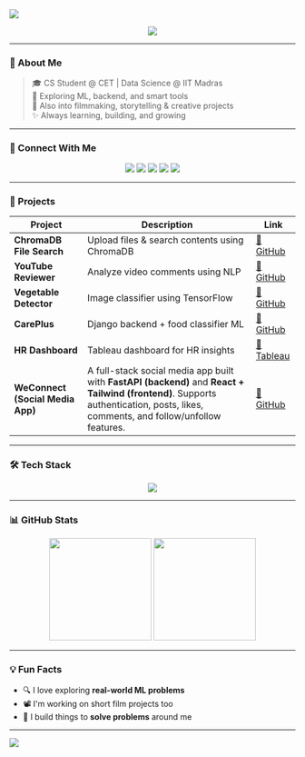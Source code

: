 <!-- GitHub Profile Readme - Website Feel -->
<img src="https://capsule-render.vercel.app/api?type=waving&color=0A192F&height=230&section=header&text=Hi%20👋,%20I'm%20Sreelal%20S%20S&fontSize=45&fontAlign=50&fontColor=ffffff" />

<p align="center">
  <img src="https://readme-typing-svg.herokuapp.com?color=00adb5&center=true&vCenter=true&lines=Computer+Science+Undergrad;Data+Science+Explorer;Passionate+ML+Practitioner;Python+Lover+🐍;Tech+and+Film+Enthusiast" />
</p>

---

### 🌟 About Me

> 🎓 CS Student @ CET | Data Science @ IIT Madras  
> 🧠 Exploring ML, backend, and smart tools  
> 🎥 Also into filmmaking, storytelling & creative projects  
> ✨ Always learning, building, and growing

---

### 🔗 Connect With Me

<p align="center">
  <a href="https://www.linkedin.com/in/sreelal-s-s-454795256/" target="_blank"><img src="https://img.shields.io/badge/LinkedIn-0A66C2?style=for-the-badge&logo=linkedin&logoColor=white"/></a>
  <a href="mailto:sreelal.s.s100@gmail.com"><img src="https://img.shields.io/badge/Gmail-D14836?style=for-the-badge&logo=gmail&logoColor=white"/></a>
  <a href="https://leetcode.com/u/sreelaltom/" target="_blank"><img src="https://img.shields.io/badge/LeetCode-FFA116?style=for-the-badge&logo=leetcode&logoColor=white"/></a>
  <a href="https://github.com/sreelaltom" target="_blank"><img src="https://img.shields.io/badge/GitHub-181717?style=for-the-badge&logo=github&logoColor=white"/></a>
  <a href="https://public.tableau.com/app/profile/sreelalss" target="_blank"><img src="https://img.shields.io/badge/Tableau-E97627?style=for-the-badge&logo=tableau&logoColor=white"/></a>
</p>

---

### 🚀 Projects

| Project | Description | Link |
|--------|-------------|------|
| **ChromaDB File Search** | Upload files & search contents using ChromaDB | [🔗 GitHub](https://github.com/sreelaltom/FILE_Search_using_chromadb-pdf-) |
| **YouTube Reviewer** | Analyze video comments using NLP | [🔗 GitHub](https://github.com/sreelaltom/YouTube-comment-analyzer) |
| **Vegetable Detector** | Image classifier using TensorFlow | [🔗 GitHub](https://github.com/sreelaltom/Vegetable-And-Fruit-Detector) |
| **CarePlus** | Django backend + food classifier ML | [🔗 GitHub](https://github.com/sreelaltom/CarePlus) |
| **HR Dashboard** | Tableau dashboard for HR insights | [🔗 Tableau](https://public.tableau.com/app/profile/sreelal.s.s/viz/HRDashbord_17247417930840/HRSummary) |
| **WeConnect (Social Media App)** | A full-stack social media app built with **FastAPI (backend)** and **React + Tailwind (frontend)**. Supports authentication, posts, likes, comments, and follow/unfollow features. | [🔗 GitHub](https://github.com/sreelaltom/WeConnect) |

---

### 🛠️ Tech Stack

<p align="center">
  <img src="https://skillicons.dev/icons?i=python,fastapi,react,tailwind,sqlite,js,html,css,git,vercel" />
</p>

---



### 📊 GitHub Stats

<p align="center">
  <img height="180em" src="https://github-readme-stats.vercel.app/api?username=sreelaltom&show_icons=true&theme=radical" />
  <img height="180em" src="https://github-readme-stats.vercel.app/api/top-langs/?username=sreelaltom&layout=compact&theme=radical" />
</p>

---

### 💡 Fun Facts

- 🔍 I love exploring **real-world ML problems**
- 📽️ I'm working on short film projects too
- 🧠 I build things to **solve problems** around me

---

<img src="https://capsule-render.vercel.app/api?type=waving&color=0A192F&height=150&section=footer"/>
